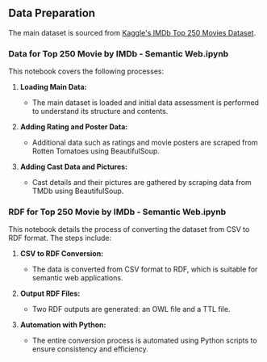## Data Preparation

The main dataset is sourced from [Kaggle's IMDb Top 250 Movies Dataset](https://www.kaggle.com/datasets/karkavelrajaj/imdb-top-250-movies).

### Data for Top 250 Movie by IMDb - Semantic Web.ipynb

This notebook covers the following processes:

1. **Loading Main Data:**
   - The main dataset is loaded and initial data assessment is performed to understand its structure and contents.

2. **Adding Rating and Poster Data:**
   - Additional data such as ratings and movie posters are scraped from Rotten Tomatoes using BeautifulSoup.

3. **Adding Cast Data and Pictures:**
   - Cast details and their pictures are gathered by scraping data from TMDb using BeautifulSoup.

### RDF for Top 250 Movie by IMDb - Semantic Web.ipynb

This notebook details the process of converting the dataset from CSV to RDF format. The steps include:

1. **CSV to RDF Conversion:**
   - The data is converted from CSV format to RDF, which is suitable for semantic web applications.

2. **Output RDF Files:**
   - Two RDF outputs are generated: an OWL file and a TTL file.

3. **Automation with Python:**
   - The entire conversion process is automated using Python scripts to ensure consistency and efficiency.